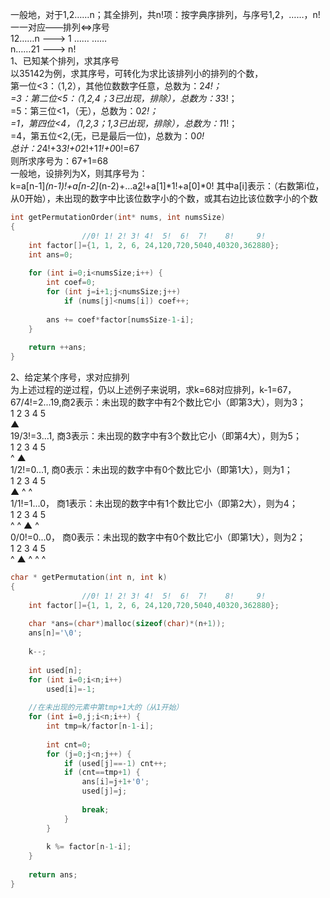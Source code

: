 一般地，对于1,2……n；其全排列，共n!项：按字典序排列，与序号1,2，……，n!一一对应——排列<=>序号   
12……n  ---> 1
……     ……  
n……21  ---> n!  
1、已知某个排列，求其序号  
以35142为例，求其序号，可转化为求比该排列小的排列的个数，  
第一位<3：（1,2），其他位数数字任意，总数为：2*4!；  
     =3：第二位<5：（1,2,4；3已出现，排除），总数为：3*3!；  
              =5：第三位<1，（无），总数为：0*2!；  
                       =1，第四位<4，（1,2,3；1,3已出现，排除），总数为：1*1!；  
                                =4，第五位<2,(无，已是最后一位)，总数为：0*0!  
总计：2*4!+3*3!+0*2!+1*1!+0*0!=67  
则所求序号为：67+1=68  
一般地，设排列为X，则其序号为：  
k=a[n-1]*(n-1)!+a[n-2]*(n-2)+...a[2](2-1)!+a[1]*1!+a[0]*0!
其中a[i]表示：（右数第i位，从0开始），未出现的数字中比该位数字小的个数，或其右边比该位数字小的个数  
``` c
int getPermutationOrder(int* nums, int numsSize)
{
	            //0! 1! 2! 3! 4!  5!  6!  7!    8!     9! 
	int factor[]={1, 1, 2, 6, 24,120,720,5040,40320,362880};
	int ans=0;
	
	for (int i=0;i<numsSize;i++) {
		int coef=0;
		for (int j=i+1;j<numsSize;j++)
			if (nums[j]<nums[i]) coef++;
			
		ans += coef*factor[numsSize-1-i];
	}
	
	return ++ans;
}
```
2、给定某个序号，求对应排列  
为上述过程的逆过程，仍以上述例子来说明，求k=68对应排列，k-1=67，  
67/4!=2...19,商2表示：未出现的数字中有2个数比它小（即第3大），则为3；  
                     1 2 3 4 5  
                         ▲  
19/3!=3...1, 商3表示：未出现的数字中有3个数比它小（即第4大），则为5；  
                     1 2 3 4 5  
                         ^   ▲  
1/2!=0...1,  商0表示：未出现的数字中有0个数比它小（即第1大），则为1；  
                     1 2 3 4 5  
                     ▲   ^   ^  
1/1!=1...0， 商1表示：未出现的数字中有1个数比它小（即第2大），则为4；  
                     1 2 3 4 5  
                     ^   ^ ▲ ^   
0/0!=0...0， 商0表示：未出现的数字中有0个数比它小（即第1大），则为2；  
                     1 2 3 4 5  
                     ^ ▲ ^ ^ ^  
``` c
char * getPermutation(int n, int k)
{
	            //0! 1! 2! 3! 4!  5!  6!  7!    8!     9! 
	int factor[]={1, 1, 2, 6, 24,120,720,5040,40320,362880};
	
	char *ans=(char*)malloc(sizeof(char)*(n+1));
	ans[n]='\0';
	
	k--;
	
	int used[n];
	for (int i=0;i<n;i++) 
		used[i]=-1;
		
	//在未出现的元素中第tmp+1大的（从1开始）
	for (int i=0,j;i<n;i++) {
		int tmp=k/factor[n-1-i];
		
		int cnt=0;
		for (j=0;j<n;j++) {
			if (used[j]==-1) cnt++;
			if (cnt==tmp+1) {
				ans[i]=j+1+'0';
				used[j]=j;
				
				break;
			}
		}
		
		k %= factor[n-1-i];	
	}
	
	return ans;
}
```

